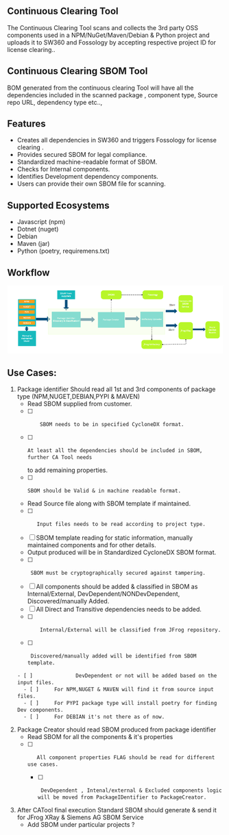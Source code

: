 ## Continuous Clearing Tool
The Continuous Clearing Tool scans and collects the 3rd party OSS components used in a NPM/NuGet/Maven/Debian & Python project and uploads it to SW360 and Fossology by accepting respective project ID for license clearing..

## Continuous Clearing SBOM Tool
BOM generated from the continuous clearing Tool will have all the dependencies included in the scanned package , component type, Source repo URL, dependency type etc..,

## Features

- Creates all dependencies in SW360 and triggers Fossology for license clearing .  
- Provides secured SBOM for legal compliance.
- Standardized machine-readable format of SBOM. 
- Checks for Internal components. 
- Identifies Development dependency components.
- Users can provide their own SBOM file for scanning.

## Supported Ecosystems 
- Javascript (npm)
- Dotnet (nuget)
- Debian
- Maven (jar)
- Python (poetry, requiremens.txt)

## Workflow

![image.png](../usagedocimg/WF.png)

## Use Cases:
1. Package identifier Should read all 1st and 3rd components of package type (NPM,NUGET,DEBIAN,PYPI & MAVEN)  
   -   Read SBOM supplied from customer.
   - [ ]         SBOM needs to be in specified CycloneDX format.
   - [ ]     At least all the dependencies should be included in SBOM, further CA Tool needs 
     to add remaining properties.
   - [ ]     SBOM should be Valid & in machine readable format.
   -   Read Source file along with SBOM template if maintained.
   - [ ]        Input files needs to be read according to project type.
   - [ ]    SBOM template reading for static information, manually maintained components and for other details.
   -   Output produced will be in Standardized CycloneDX SBOM format.
   - [ ]      SBOM must be cryptographically secured against tampering.
   - [ ]    All components should be added & classified in SBOM as Internal/External, DevDependent/NONDevDependent, Discovered/manually Added.
      - [ ] All Direct and Transitive dependencies needs to be added.
      - [ ]         Internal/External will be classified from JFrog repository.
      - [ ]      Discovered/manually added will be identified from SBOM template.
       - [ ]              DevDependent or not will be added based on the input files.
         - [ ] 	   For NPM,NUGET & MAVEN will find it from source input files.
         - [ ] 	   For PYPI package type will install poetry for finding Dev components.
         - [ ] 	   For DEBIAN it's not there as of now.
      

2. Package Creator should read SBOM produced from package identifier
    -    Read SBOM for all the components & it's properties
    - [ ]        All component properties FLAG should be read for different use cases.
      - [ ]      DevDependent , Intenal/external & Excluded components logic will be moved from PackageIDentifier to PackageCreator.

   
3. After CATool final execution Standard SBOM should generate & send it for JFrog XRay & Siemens AG SBOM Service
   - Add SBOM under particular projects ?

